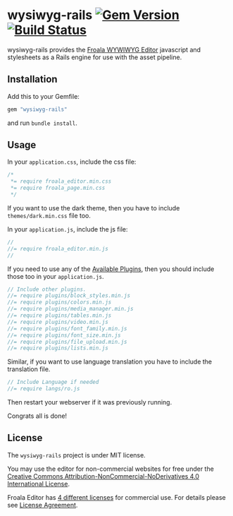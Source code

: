 # wysiwyg-rails [![Gem Version](https://badge.fury.io/rb/wysiwyg-rails.png)](http://badge.fury.io/rb/wysiwyg-rails) [![Build Status](https://secure.travis-ci.org/froala/wysiwyg-rails.png)](http://travis-ci.org/froala/wysiwyg-rails)

wysiwyg-rails provides the [Froala WYWIWYG Editor](http://editor.froala.com) javascript and stylesheets as a Rails engine for use with the asset pipeline.

## Installation

Add this to your Gemfile:

```ruby
gem "wysiwyg-rails"
```

and run `bundle install`.

## Usage

In your `application.css`, include the css file:

```css
/*
 *= require froala_editor.min.css
 *= require froala_page.min.css
 */
```

If you want to use the dark theme, then you have to include `themes/dark.min.css` file too.

In your `application.js`, include the js file:

```javascript
//
//= require froala_editor.min.js
//
```

If you need to use any of the [Available Plugins](http://editor.froala.com/plugins), then you should include those too in your `application.js`.
```javascript
// Include other plugins.
//= require plugins/block_styles.min.js
//= require plugins/colors.min.js
//= require plugins/media_manager.min.js
//= require plugins/tables.min.js
//= require plugins/video.min.js
//= require plugins/font_family.min.js
//= require plugins/font_size.min.js
//= require plugins/file_upload.min.js
//= require plugins/lists.min.js
```

Similar, if you want to use language translation you have to include the translation file.
```javascript
// Include Language if needed
//= require langs/ro.js
```

Then restart your webserver if it was previously running.

Congrats all is done!

## License

The `wysiwyg-rails` project is under MIT license.

You may use the editor for non-commercial websites for free under the [Creative Commons Attribution-NonCommercial-NoDerivatives 4.0 International License](http://creativecommons.org/licenses/by-nc-nd/4.0/).

Froala Editor has [4 different licenses](http://editor.froala.com/download/) for commercial use.
For details please see [License Agreement](http://editor.froala.com/license).
